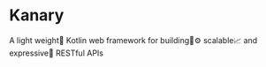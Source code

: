 # Kanary
A light weight🎈 Kotlin web framework for building🔩⚙ scalable📈 and expressive🎨 RESTful APIs
